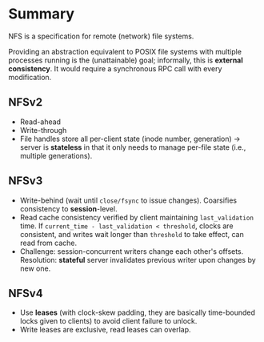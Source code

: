 # Summary

NFS is a specification for remote (network) file systems.

Providing an abstraction equivalent to POSIX file systems with multiple processes running is the (unattainable) goal; informally, this is **external consistency**. It would require a synchronous RPC call with every modification.

## NFSv2

* Read-ahead
* Write-through
* File handles store all per-client state (inode number, generation) -> server is **stateless** in that it only needs to manage per-file state (i.e., multiple generations).

## NFSv3

* Write-behind (wait until `close/fsync` to issue changes). Coarsifies consistency to **session**-level.
* Read cache consistency verified by client maintaining `last_validation` time. If `current_time - last_validation < threshold`, clocks are consistent, and writes wait longer than `threshold` to take effect, can read from cache.
* Challenge: session-concurrent writers change each other's offsets. Resolution: **stateful** server invalidates previous writer upon changes by new one.

## NFSv4

* Use **leases** (with clock-skew padding, they are basically time-bounded locks given to clients) to avoid client failure to unlock.
* Write leases are exclusive, read leases can overlap.


